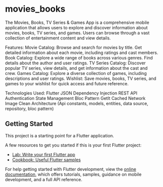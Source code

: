 # movies_books

The Movies, Books, TV Series & Games App is a comprehensive mobile application that allows users to explore and discover information about movies, books, TV series, and games. Users can browse through a vast collection of entertainment content and view details.

Features:
Movie Catalog: Browse and search for movies by title. Get detailed information about each movie, including ratings and cast members.
Book Catalog: Explore a wide range of books across various genres. Find details about the author and user ratings.
TV Series Catalog: Discover popular TV series, view details, and get information about the cast and crew.
Games Catalog: Explore a diverse collection of games, including descriptions and user ratings.
Wishlist: Save movies, books, TV series, and games to your  wishlist for quick access and future reference.

Technologies Used:
Flutter
JSON
Dependency Injection
REST API
Authentication
State Management
Bloc Pattern
GetIt
Cached Network Image
Clean Architecture (Api constants, models, entities, data source, repository, bloc pattern)

## Getting Started

This project is a starting point for a Flutter application.

A few resources to get you started if this is your first Flutter project:

- [Lab: Write your first Flutter app](https://docs.flutter.dev/get-started/codelab)
- [Cookbook: Useful Flutter samples](https://docs.flutter.dev/cookbook)

For help getting started with Flutter development, view the
[online documentation](https://docs.flutter.dev/), which offers tutorials,
samples, guidance on mobile development, and a full API reference.
